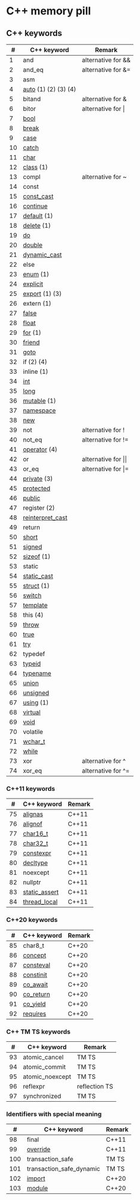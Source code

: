 # C++ memory pill

## C++ keywords

| #  | C++ keyword                                                                                        | Remark                     |
| -- | -------------------------------------------------------------------------------------------------- | -------------------------- |
| 1  | and                                                                                                | alternative for &amp;&amp; |
| 2  | and_eq                                                                                             | alternative for &amp;=     |
| 3  | asm                                                                                                |                            |
| 4  | [auto](https://github.com/memorypill/cpp/blob/main/fundamental_types.cpp) (1) (2) (3) (4)          |                            |
| 5  | bitand                                                                                             | alternative for &amp;      |
| 6  | bitor                                                                                              | alternative for \|         |
| 7  | [bool](https://github.com/memorypill/cpp/blob/main/fundamental_types.cpp)                          |                            |
| 8  | [break](https://github.com/memorypill/cpp/blob/main/cycles.cpp)                                    |                            |
| 9  | [case](https://github.com/memorypill/cpp/blob/main/enums.cpp)                                      |                            |
| 10 | [catch](https://github.com/memorypill/cpp/blob/main/exceptions.cpp)                                |                            |
| 11 | [char](https://github.com/memorypill/cpp/blob/main/fundamental_types.cpp)                          |                            |
| 12 | [class](https://github.com/memorypill/cpp/blob/main/union_vs_struct_vs_class.cpp) (1)              |                            |
| 13 | compl                                                                                              | alternative for ~          |
| 14 | const                                                                                              |                            |
| 15 | [const_cast](https://github.com/memorypill/cpp/blob/main/casts.cpp)                                |                            |
| 16 | [continue](https://github.com/memorypill/cpp/blob/main/cycles.cpp)                                 |                            |
| 17 | [default](https://github.com/memorypill/cpp/blob/main/enums.cpp) (1)                               |                            |
| 18 | [delete](https://github.com/memorypill/cpp/blob/main/constructors.cpp) (1)                         |                            |
| 19 | [do](https://github.com/memorypill/cpp/blob/main/cycles.cpp)                                       |                            |
| 20 | [double](https://github.com/memorypill/cpp/blob/main/fundamental_types.cpp)                        |                            |
| 21 | [dynamic_cast](https://github.com/memorypill/cpp/blob/main/casts.cpp)                              |                            |
| 22 | else                                                                                               |                            |
| 23 | [enum](https://github.com/memorypill/cpp/blob/main/enums.cpp) (1)                                  |                            |
| 24 | [explicit](https://github.com/memorypill/cpp/blob/main/custom_operators.cpp)                       |                            |
| 25 | [export](https://github.com/memorypill/cpp/blob/main/my_module1.ixx) (1) (3)                       |                            |
| 26 | extern (1)                                                                                         |                            |
| 27 | [false](https://github.com/memorypill/cpp/blob/main/fundamental_types.cpp)                         |                            |
| 28 | [float](https://github.com/memorypill/cpp/blob/main/fundamental_types.cpp)                         |                            |
| 29 | [for](https://github.com/memorypill/cpp/blob/main/cycles.cpp) (1)                                  |                            |
| 30 | [friend](https://github.com/memorypill/cpp/blob/main/inheritance_abstract_virtual_friend.cpp)      |                            |
| 31 | [goto](https://github.com/memorypill/cpp/blob/main/cycles.cpp)                                     |                            |
| 32 | if (2) (4)                                                                                         |                            |
| 33 | inline (1)                                                                                         |                            |
| 34 | [int](https://github.com/memorypill/cpp/blob/main/fundamental_types.cpp)                           |                            |
| 35 | [long](https://github.com/memorypill/cpp/blob/main/fundamental_types.cpp)                          |                            |
| 36 | [mutable](https://github.com/memorypill/cpp/blob/main/lambda.cpp) (1)                              |                            |
| 37 | [namespace](https://github.com/memorypill/cpp/blob/main/modules_and_namespaces.cpp)                |                            |
| 38 | [new](https://github.com/memorypill/cpp/blob/main/arrays.cpp)                                      |                            |
| 39 | not                                                                                                | alternative for !          |
| 40 | not_eq                                                                                             | alternative for !=         |
| 41 | [operator](https://github.com/memorypill/cpp/blob/main/custom_operators.cpp) (4)                   |                            |
| 42 | or                                                                                                 | alternative for \|\|       |
| 43 | or_eq                                                                                              | alternative for \|=        |
| 44 | [private](https://github.com/memorypill/cpp/blob/main/inheritance_abstract_virtual_friend.cpp) (3) |                            |
| 45 | [protected](https://github.com/memorypill/cpp/blob/main/inheritance_abstract_virtual_friend.cpp)   |                            |
| 46 | [public](https://github.com/memorypill/cpp/blob/main/inheritance_abstract_virtual_friend.cpp)      |                            |
| 47 | register (2)                                                                                       |                            |
| 48 | [reinterpret_cast](https://github.com/memorypill/cpp/blob/main/casts.cpp)                          |                            |
| 49 | return                                                                                             |                            |
| 50 | [short](https://github.com/memorypill/cpp/blob/main/fundamental_types.cpp)                         |                            |
| 51 | [signed](https://github.com/memorypill/cpp/blob/main/fundamental_types.cpp)                        |                            |
| 52 | [sizeof](https://github.com/memorypill/cpp/blob/main/fundamental_types.cpp) (1)                    |                            |
| 53 | static                                                                                             |                            |
| 54 | [static_cast](https://github.com/memorypill/cpp/blob/main/casts.cpp)                               |                            |
| 55 | [struct](https://github.com/memorypill/cpp/blob/main/union_vs_struct_vs_class.cpp) (1)             |                            |
| 56 | [switch](https://github.com/memorypill/cpp/blob/main/enums.cpp)                                    |                            |
| 57 | [template](https://github.com/memorypill/cpp/blob/main/templates.cpp)                              |                            |
| 58 | this (4)                                                                                           |                            |
| 59 | [throw](https://github.com/memorypill/cpp/blob/main/exceptions.cpp)                                |                            |
| 60 | [true](https://github.com/memorypill/cpp/blob/main/fundamental_types.cpp)                          |                            |
| 61 | [try](https://github.com/memorypill/cpp/blob/main/exceptions.cpp)                                  |                            |
| 62 | typedef                                                                                            |                            |
| 63 | [typeid](https://github.com/memorypill/cpp/blob/main/fundamental_types.cpp)                        |                            |
| 64 | [typename](https://github.com/memorypill/cpp/blob/main/templates.cpp)                              |                            |
| 65 | [union](https://github.com/memorypill/cpp/blob/main/union_vs_struct_vs_class.cpp)                  |                            |
| 66 | [unsigned](https://github.com/memorypill/cpp/blob/main/fundamental_types.cpp)                      |                            |
| 67 | [using](https://github.com/memorypill/cpp/blob/main/modules_and_namespaces.cpp) (1)                |                            |
| 68 | [virtual](https://github.com/memorypill/cpp/blob/main/inheritance_abstract_virtual_friend.cpp)     |                            |
| 69 | [void](https://github.com/memorypill/cpp/blob/main/fundamental_types.cpp)                          |                            |
| 70 | volatile                                                                                           |                            |
| 71 | [wchar_t](https://github.com/memorypill/cpp/blob/main/fundamental_types.cpp)                       |                            |
| 72 | [while](https://github.com/memorypill/cpp/blob/main/cycles.cpp)                                    |                            |
| 73 | xor                                                                                                | alternative for ^          |
| 74 | xor_eq                                                                                             | alternative for ^=         |

### C++11 keywords

| #  | C++ keyword                                                                         | Remark |
| -- | ----------------------------------------------------------------------------------- | ------ |
| 75 | [alignas](https://github.com/memorypill/cpp/blob/main/union_vs_struct_vs_class.cpp) | C++11  |
| 76 | [alignof](https://github.com/memorypill/cpp/blob/main/union_vs_struct_vs_class.cpp) | C++11  |
| 77 | [char16_t](https://github.com/memorypill/cpp/blob/main/fundamental_types.cpp)       | C++11  |
| 78 | [char32_t](https://github.com/memorypill/cpp/blob/main/fundamental_types.cpp)       | C++11  |
| 79 | [constexpr](https://github.com/memorypill/cpp/blob/main/compile_time.cpp)           | C++11  |
| 80 | [decltype](https://github.com/memorypill/cpp/blob/main/templates.cpp)               | C++11  |
| 81 | noexcept                                                                            | C++11  |
| 82 | nullptr                                                                             | C++11  |
| 83 | [static_assert](https://github.com/memorypill/cpp/blob/main/compile_time.cpp)       | C++11  |
| 84 | [thread_local](https://github.com/memorypill/cpp/blob/main/thread.cpp)              | C++11  |

### C++20 keywords

| #  | C++ keyword                                                               | Remark |
| -- | ------------------------------------------------------------------------- | ------ |
| 85 | char8_t                                                                   | C++20  |
| 86 | [concept](https://github.com/memorypill/cpp/blob/main/templates.cpp)      | C++20  |
| 87 | [consteval](https://github.com/memorypill/cpp/blob/main/compile_time.cpp) | C++20  |
| 88 | [constinit](https://github.com/memorypill/cpp/blob/main/compile_time.cpp) | C++20  |
| 89 | [co_await](https://github.com/memorypill/cpp/blob/main/coroutines.cpp)    | C++20  |
| 90 | [co_return](https://github.com/memorypill/cpp/blob/main/coroutines.cpp)   | C++20  |
| 91 | [co_yield](https://github.com/memorypill/cpp/blob/main/coroutines.cpp)    | C++20  |
| 92 | [requires](https://github.com/memorypill/cpp/blob/main/templates.cpp)     | C++20  |

### C++ TM TS keywords

| #  | C++ keyword     | Remark        |
| -- | --------------- | ------------- |
| 93 | atomic_cancel   | TM TS         |
| 94 | atomic_commit   | TM TS         |
| 95 | atomic_noexcept | TM TS         |
| 96 | reflexpr        | reflection TS |
| 97 | synchronized    | TM TS         |

### Identifiers with special meaning

| #   | C++ keyword                                                                                     | Remark |
| --- | ----------------------------------------------------------------------------------------------- | ------ |
| 98  | final                                                                                           | C++11  |
| 99  | [override](https://github.com/memorypill/cpp/blob/main/inheritance_abstract_virtual_friend.cpp) | C++11  |
| 100 | transaction_safe                                                                                | TM TS  |
| 101 | transaction_safe_dynamic                                                                        | TM TS  |
| 102 | [import](https://github.com/memorypill/cpp/blob/main/modules_and_namespaces.cpp)                | C++20  |
| 103 | [module](https://github.com/memorypill/cpp/blob/main/modules_and_namespaces.cpp)                | C++20  |
